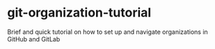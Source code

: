 # git-organization-tutorial
Brief and quick tutorial on how to set up and navigate organizations in GitHub and GitLab
